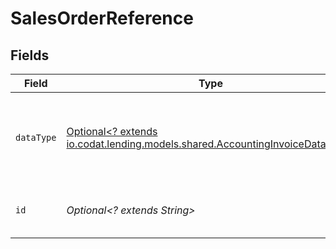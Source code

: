 # SalesOrderReference


## Fields

| Field                                                                                                                            | Type                                                                                                                             | Required                                                                                                                         | Description                                                                                                                      |
| -------------------------------------------------------------------------------------------------------------------------------- | -------------------------------------------------------------------------------------------------------------------------------- | -------------------------------------------------------------------------------------------------------------------------------- | -------------------------------------------------------------------------------------------------------------------------------- |
| `dataType`                                                                                                                       | [Optional<? extends io.codat.lending.models.shared.AccountingInvoiceDataType>](../../models/shared/AccountingInvoiceDataType.md) | :heavy_minus_sign:                                                                                                               | The underlying data type associated to the reference `id`.                                                                       |
| `id`                                                                                                                             | *Optional<? extends String>*                                                                                                     | :heavy_minus_sign:                                                                                                               | Unique identifier to a record in `dataType`.                                                                                     |